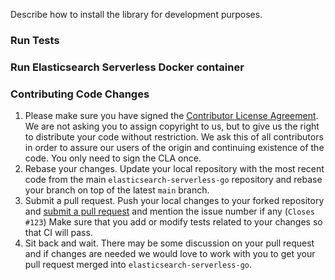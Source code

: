 Describe how to install the library for development purposes.

### Run Tests



### Run Elasticsearch Serverless Docker container



### Contributing Code Changes

1. Please make sure you have signed the [Contributor License
   Agreement](http://www.elastic.co/contributor-agreement/). We are not
   asking you to assign copyright to us, but to give us the right to distribute
   your code without restriction. We ask this of all contributors in order to
   assure our users of the origin and continuing existence of the code. You only
   need to sign the CLA once.
2. Rebase your changes. Update your local repository with the most recent code
   from the main `elasticsearch-serverless-go` repository and rebase your branch
   on top of the latest `main` branch.
3. Submit a pull request. Push your local changes to your forked repository
   and [submit a pull request](https://github.com/elastic/elasticsearch-serverless/pulls)
   and mention the issue number if any (`Closes #123`) Make sure that you
   add or modify tests related to your changes so that CI will pass.
4. Sit back and wait. There may be some discussion on your pull request and
   if changes are needed we would love to work with you to get your pull request
   merged into `elasticsearch-serverless-go`.
